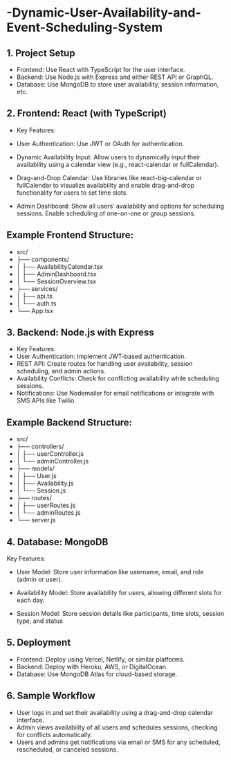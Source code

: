 # -Dynamic-User-Availability-and-Event-Scheduling-System
## 1. Project Setup
- Frontend: Use React with TypeScript for the user interface.
- Backend: Use Node.js with Express and either REST API or GraphQL.
- Database: Use MongoDB to store user availability, session information, etc.
## 2. Frontend: React (with TypeScript)
- Key Features:
- User Authentication: Use JWT or OAuth for authentication.

- Dynamic Availability Input: Allow users to dynamically input their availability using a calendar view (e.g., react-calendar or fullCalendar).

- Drag-and-Drop Calendar: Use libraries like react-big-calendar or fullCalendar to visualize availability and enable drag-and-drop functionality for users to set time slots.

- Admin Dashboard: Show all users’ availability and options for scheduling sessions. Enable scheduling of one-on-one or group sessions.
## Example Frontend Structure:
- src/
- ├── components/
- │   ├── AvailabilityCalendar.tsx
- │   ├── AdminDashboard.tsx
- │   └── SessionOverview.tsx
- ├── services/
- │   ├── api.ts
- │   └── auth.ts
- └── App.tsx
## 3. Backend: Node.js with Express
- Key Features:
- User Authentication: Implement JWT-based authentication.
- REST API: Create routes for handling user availability, session scheduling, and admin actions.
- Availability Conflicts: Check for conflicting availability while scheduling sessions.
- Notifications: Use Nodemailer for email notifications or integrate with SMS APIs like Twilio.
## Example Backend Structure:
- src/
- ├── controllers/
- │   ├── userController.js
- │   └── adminController.js
- ├── models/
- │   ├── User.js
- │   ├── Availability.js
- │   └── Session.js
- ├── routes/
- │   ├── userRoutes.js
- │   └── adminRoutes.js
- └── server.js
## 4. Database: MongoDB
Key Features:
- User Model: Store user information like username, email, and role (admin or user).

- Availability Model: Store availability for users, allowing different slots for each day.

- Session Model: Store session details like participants, time slots, session type, and status
## 5. Deployment
- Frontend: Deploy using Vercel, Netlify, or similar platforms.
- Backend: Deploy with Heroku, AWS, or DigitalOcean.
- Database: Use MongoDB Atlas for cloud-based storage.
## 6. Sample Workflow
- User logs in and set their availability using a drag-and-drop calendar interface.
- Admin views availability of all users and schedules sessions, checking for conflicts automatically.
- Users and admins get notifications via email or SMS for any scheduled, rescheduled, or canceled sessions.

